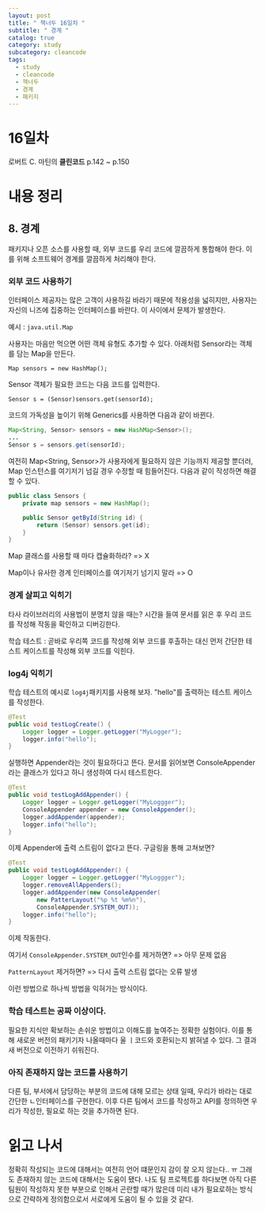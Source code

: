 ```yaml
---
layout: post
title: " 책너두 16일차 "
subtitle: " 경계 "
catalog: true
category: study
subcategory: cleancode
tags:
  - study
  - cleancode
  - 책너두
  - 경계
  - 패키지
---
```


# 16일차

로버트 C. 마틴의 **클린코드** p.142 ~ p.150

# 내용 정리

## 8. 경계

패키지나 오픈 소스를 사용할 때, 외부 코드를 우리 코드에 깔끔하게 통합해야 한다. 이를 위해 소프트웨어 경계를 깔끔하게 처리해야 한다.

### 외부 코드 사용하기

인터페이스 제공자는 많은 고객이 사용하길 바라기 때문에 적용성을 넓히지만, 사용자는 자신의 니즈에 집중하는 인터페이스를 바란다. 이 사이에서 문제가 발생한다.

예시 : `java.util.Map`

사용자는 마음만 먹으면 어떤 객체 유형도 추가할 수 있다. 아래처럼 Sensor라는 객체를 담는 Map을 만든다.

`Map sensors = new HashMap();`

Sensor 객체가 필요한 코드는 다음 코드를 입력한다.

`Sensor s = (Sensor)sensors.get(sensorId);`

코드의 가독성을 높이기 위해 Generics를 사용하면 다음과 같이 바뀐다.

```java
Map<String, Sensor> sensors = new HashMap<Sensor>();
...
Sensor s = sensors.get(sensorId);
```

여전히 Map<String, Sensor>가 사용자에게 필요하지 않은 기능까지 제공할 뿐더러, Map 인스턴스를 여기저기 넘길 경우 수정할 때 힘들어진다. 다음과 같이 작성하면 해결할 수 있다.

```java
public class Sensors {
    private map sensors = new HashMap();

    public Sensor getById(String id) {
        return (Sensor) sensors.get(id);
    }
}
```

Map 클래스를 사용할 때 마다 캡슐화하라? => X

Map이나 유사한 경계 인터페이스를 여기저기 넘기지 말라 => O

### 경계 살피고 익히기

타사 라이브러리의 사용법이 분명치 않을 때는? 시간을 들여 문서를 읽은 후 우리 코드를 작성해 작동을 확인하고 디버깅한다.

학습 테스트 : 곧바로 우리쪽 코드를 작성해 외부 코드를 후촐하는 대신 먼저 간단한 테스트 케이스트를 작성해 외부 코드를 익힌다.

### log4j 익히기

학습 테스트의 예시로 `log4j`패키지를 사용해 보자. "hello"를 출력하는 테스트 케이스를 작성한다.

```java
@Test
public void testLogCreate() {
    Logger logger = Logger.getLogger("MyLogger");
    logger.info("hello");
}
```

실행하면 Appender라는 것이 필요하다고 뜬다. 문서를 읽어보면 ConsoleAppender라는 클래스가 있다고 하니 생성하여 다시 테스트한다.

```java
@Test
public void testLogAddAppender() {
    Logger logger = Logger.getLogger("MyLoggger");
    ConsoleAppender appender = new ConsoleAppender();
    logger.addAppender(appender);
    logger.info("hello");
}
```

이제 Appender에 출력 스트림이 없다고 뜬다. 구글링을 통해 고쳐보면?

```java
@Test
public void testLogAddAppender() {
    Logger logger = Logger.getLogger("MyLoggger");
    logger.removeAllAppenders();
    logger.addAppender(new ConsoleAppender(
    	new PatterLayout("%p %t %m%n"),
    	ConsoleAppender.SYSTEM_OUT));
    logger.info("hello");
}
```

이제 작동한다.

여기서 `ConsoleAppender.SYSTEM_OUT`인수를 제거하면? => 아무 문제 없음

`PatternLayout` 제거하면? => 다시 출력 스트림 없다는 오류 발생

이런 방법으로 하나씩 방법을 익혀가는 방식이다.

### 학습 테스트는 공짜 이상이다.

필요한 지식만 확보하는 손쉬운 방법이고 이해도를 높여주는 정확한 실험이다. 이를 통해 새로운 버전의 패키기자 나올때마다 울 ㅣ코드와 호환되는지 밝혀낼 수 있다. 그 결과 새 버전으로 이전하기 쉬워진다.

### 아직 존재하지 않는 코드를 사용하기

다른 팀, 부서에서 담당하는 부분의 코드에 대해 모르는 상태 일때, 우리가 바라는 대로 간단한 ㄴ인터페이스를 구현한다. 이후 다른 팀에서 코드를 작성하고 API를 정의하면 우리가 작성한, 필요로 하는 것을 추가하면 된다.

# 읽고 나서

정확히 작성되는 코드에 대해서는 여전히 언어 떄문인지 감이 잘 오지 않는다.. ㅠ 그래도 존재하지 않는 코드에 대해서는 도움이 됐다. 나도 팀 프로젝트를 하다보면 아직 다른 팀원이 작성하지 못한 부분으로 인해서 곤란할 때가 많은데 미리 내가 필요로하는 방식으로 간략하게 정의함으로서 서로에게 도움이 될 수 있을 것 같다.

